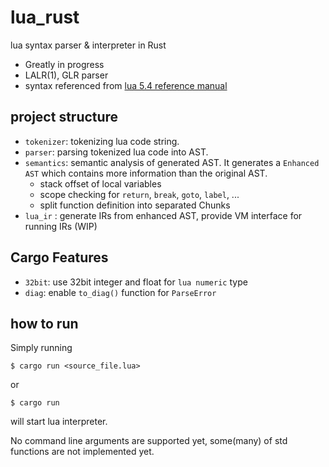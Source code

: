 # lua_rust
lua syntax parser & interpreter in Rust

 - Greatly in progress
 - LALR(1), GLR parser
 - syntax referenced from [lua 5.4 reference manual](https://www.lua.org/manual/5.4/manual.html)

## project structure
 - `tokenizer`: tokenizing lua code string.
 - `parser`: parsing tokenized lua code into AST.
 - `semantics`: semantic analysis of generated AST. It generates a `Enhanced AST` which contains more information than the original AST.
      - stack offset of local variables
      - scope checking for `return`, `break`, `goto`, `label`, ...
      - split function definition into separated Chunks
 - `lua_ir` : generate IRs from enhanced AST, provide VM interface for running IRs (WIP)

## Cargo Features
 - `32bit`: use 32bit integer and float for `lua numeric` type
 - `diag`: enable `to_diag()` function for `ParseError`


## how to run
Simply running
```
$ cargo run <source_file.lua>
```
or
```
$ cargo run
```
will start lua interpreter.

No command line arguments are supported yet, some(many) of std functions are not implemented yet.